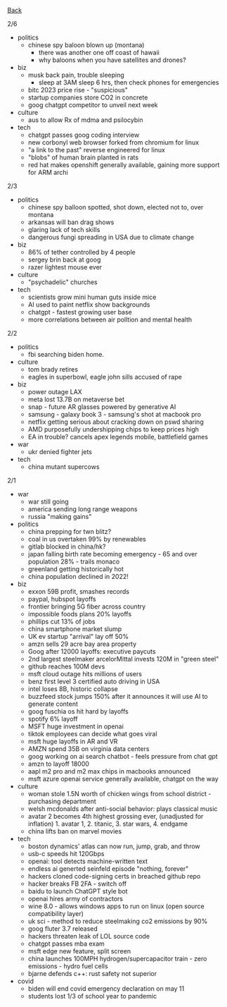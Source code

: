 [Back](index.md)

2/6
- politics
  - chinese spy baloon blown up (montana)
    - there was another one off coast of hawaii
    - why baloons when you have satellites and drones?
- biz
  - musk back pain, trouble sleeping
    - sleep at 3AM sleep 6 hrs, then check phones for emergencies
  - bitc 2023 price rise - "suspicious"
  - startup companies store CO2 in concrete
  - goog chatgpt competitor to unveil next week
- culture
  - aus to allow Rx of mdma and psilocybin
- tech
  - chatgpt passes goog coding interview
  - new corbonyl web browser forked from chromium for linux
  - "a link to the past" reverse engineered for linux
  - "blobs" of human brain planted in rats
  - red hat makes openshift generally available, gaining more support for ARM archi


2/3
- politics
  - chinese spy balloon spotted, shot down, elected not to, over montana
  - arkansas will ban drag shows
  - glaring lack of tech skills
  - dangerous fungi spreading in USA due to climate change
- biz
  - 86% of tether controlled by 4 people
  - sergey brin back at goog
  - razer lightest mouse ever
- culture
  - "psychadelic" churches
- tech
  - scientists grow mini human guts inside mice
  - AI used to paint netflix show backgrounds
  - chatgpt - fastest growing user base
  - more correlations between air polltion and mental health

2/2
- politics
  - fbi searching biden home.
- culture
  - tom brady retires
  - eagles in superbowl, eagle john sills accused of rape
- biz
  - power outage LAX
  - meta lost 13.7B on metaverse bet
  - snap - future AR glasses powered by generative AI
  - samsung - galaxy book 3 - samsung's shot at macbook pro
  - netflix getting serious about cracking down on pswd sharing
  - AMD purposefully undershipping chips to keep prices high
  - EA in trouble?  cancels apex legends mobile, battlefield games
- war
  - ukr denied fighter jets
- tech
  - china mutant supercows

2/1
- war
  - war still going
  - america sending long range weapons
  - russia "making gains"
- politics
  - china prepping for twn blitz?
  - coal in us overtaken 99% by renewables
  - gitlab blocked in china/hk?
  - japan falling birth rate becoming emergency - 65 and over population 28% - trails monaco
  - greenland getting historically hot
  - china population declined in 2022!
- biz
  - exxon 59B profit, smashes records
  - paypal, hubspot layoffs
  - frontier bringing 5G fiber across country
  - impossible foods plans 20% layoffs
  - phillips cut 13% of jobs
  - china smartphone market slump
  - UK ev startup "arrival" lay off 50%
  - amzn sells 29 acre bay area property
  - Goog after 12000 layoffs: executive paycuts
  - 2nd largest steelmaker arcelorMittal invests 120M in "green steel"
  - github reaches 100M devs
  - msft cloud outage hits millions of users
  - benz first level 3 certified auto driving in USA
  - intel loses 8B, historic collapse
  - buzzfeed stock jumps 150% after it announces it will use AI to generate content
  - goog fuschia os hit hard by layoffs
  - spotify 6% layoff
  - MSFT huge investment in openai
  - tiktok employees can decide what goes viral
  - msft huge layoffs in AR and VR
  - AMZN spend 35B on virginia data centers
  - goog working on ai search chatbot - feels pressure from chat gpt
  - amzn to layoff 18000
  - aapl m2 pro and m2 max chips in macbooks announced
  - msft azure openai service generally available, chatgpt on the way
- culture
  - woman stole 1.5N worth of chicken wings from school district - purchasing department
  - welsh mcdonalds after anti-social behavior: plays classical music
  - avatar 2 becomes 4th highest grossing ever, (unadjusted for inflation) 1.  avatar 1, 2.  titanic, 3.  star wars, 4.  endgame
  - china lifts ban on marvel movies
- tech
  - boston dynamics' atlas can now run, jump, grab, and throw
  - usb-c speeds hit 120Gbps
  - openai: tool detects machine-written text
  - endless ai generted seinfeld episode "nothing, forever"
  - hackers cloned code-signing certs in breached github repo
  - hacker breaks FB 2FA - switch off
  - baidu to launch ChatGPT style bot
  - openai hires army of contractors
  - wine 8.0 - allows windows apps to run on linux (open source compatibility layer)
  - uk sci - method to reduce steelmaking co2 emissions by 90%
  - goog fluter 3.7 released
  - hackers threaten leak of LOL source code
  - chatgpt passes mba exam
  - msft edge new feature, split screen
  - china launches 100MPH hydrogen/supercapacitor train - zero emissions - hydro fuel cells
  - bjarne defends c++: rust safety not superior
- covid
  - biden will end covid emergency declaration on may 11
  - students lost 1/3 of school year to pandemic